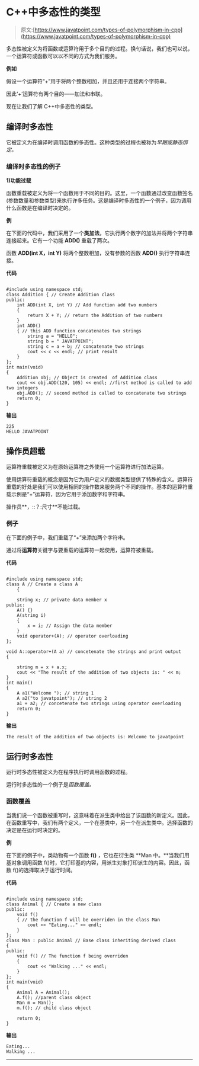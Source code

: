 # C++中多态性的类型

> 原文:[https://www.javatpoint.com/types-of-polymorphism-in-cpp](https://www.javatpoint.com/types-of-polymorphism-in-cpp)

多态性被定义为将函数或运算符用于多个目的的过程。换句话说，我们也可以说，一个运算符或函数可以以不同的方式为我们服务。

**例如**

假设一个运算符“+”用于将两个整数相加，并且还用于连接两个字符串。

因此‘+’运算符有两个目的——加法和串联。

现在让我们了解 C++中多态性的类型。

## 编译时多态性

它被定义为在编译时调用函数的多态性。这种类型的过程也被称为*早期或静态绑定。*

### 编译时多态性的例子

**1)功能过载**

函数重载被定义为将一个函数用于不同的目的。这里，一个函数通过改变函数签名(参数数量和参数类型)来执行许多任务。这是编译时多态性的一个例子，因为调用什么函数是在编译时决定的。

**例**

在下面的代码中，我们采用了一个**类加法**，它执行两个数字的加法并将两个字符串连接起来。它有一个功能 **ADD()** 重载了两次。

函数 **ADD(int X，int Y)** 将两个整数相加，没有参数的函数 **ADD()** 执行字符串连接。

**代码**

```

#include using namespace std;
class Addition { // Create Addition class
public:
    int ADD(int X, int Y) // Add function add two numbers
    {
        return X + Y; // return the Addition of two numbers
    }
    int ADD()
    { // this ADD function concatenates two strings
        string a = "HELLO";
        string b = " JAVATPOINT";
        string c = a + b; // concatenate two strings
        cout << c << endl; // print result
    }
};
int main(void)
{
    Addition obj; // Object is created  of Addition class
    cout << obj.ADD(120, 105) << endl; //first method is called to add two integers
    obj.ADD(); // second method is called to concatenate two strings
    return 0;
} 
```

**输出**

```
225
HELLO JAVATPOINT

```

## 操作员超载

运算符重载被定义为在原始运算符之外使用一个运算符进行加法运算。

使用运算符重载的概念是因为它为用户定义的数据类型提供了特殊的含义。运算符重载的好处是我们可以使用相同的操作数来服务两个不同的操作。基本的运算符重载示例是“+”运算符，因为它用于添加数字和字符串。

操作员**，::？:尺寸**不能过载。

### 例子

在下面的例子中，我们重载了“+”来添加两个字符串。

通过将**运算符**关键字与要重载的运算符一起使用，运算符被重载。

**代码**

```

#include using namespace std;
class A // Create a class A
    {

    string x; // private data member x
public:
    A() {}
    A(string i)
    {
        x = i; // Assign the data member
    }
    void operator+(A); // operator overloading
};

void A::operator+(A a) // concetenate the strings and print output
{

    string m = x + a.x;
    cout << "The result of the addition of two objects is: " << m;
}
int main()
{
    A a1("Welcome "); // string 1
    A a2("to javatpoint"); // string 2
    a1 + a2; // concetenate two strings using operator overloading
    return 0;
} 
```

**输出**

```
The result of the addition of two objects is: Welcome to javatpoint

```

## 运行时多态性

运行时多态性被定义为在程序执行时调用函数的过程。

运行时多态性的一个例子是*函数覆盖。*

### 函数覆盖

当我们说一个函数被重写时，这意味着在派生类中给出了该函数的新定义。因此，在函数重写中，我们有两个定义，一个在基类中，另一个在派生类中。选择函数的决定是在运行时决定的。

**例**

在下面的例子中，类动物有一个函数 **f()** ，它也在衍生类 **Man 中。**当我们用基对象调用函数 f()时，它打印基的内容，用派生对象打印派生的内容。因此，函数 f()的选择取决于运行时间。

**代码**

```

#include using namespace std;
class Animal { // Create a new class
public:
    void f()
    { // the function f will be overriden in the class Man
        cout << "Eating..." << endl;
    }
};
class Man : public Animal // Base class inheriting derived class
{
public:
    void f() // The function f being overriden
    {
        cout << "Walking ..." << endl;
    }
};
int main(void)
{
    Animal A = Animal();
    A.f(); //parent class object
    Man m = Man();
    m.f(); // child class object

    return 0;
} 
```

**输出**

```
Eating...
Walking ...

```

* * *